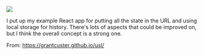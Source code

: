 ![](https://db-feed.s3.amazonaws.com/legacy/usl1-1535049772318.gif)

I put up my example React app for putting all the state in the URL and using local storage for history. There's lots of aspects that could be improved on, but I think the overall concept is a strong one.

From: https://grantcuster.github.io/usl/